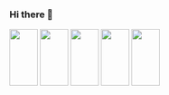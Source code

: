 ### Hi there 👋

<link rel="stylesheet" type='text/css' href="https://cdn.jsdelivr.net/gh/devicons/devicon@latest/devicon.min.css" />
<img src="https://cdn.jsdelivr.net/gh/devicons/devicon@latest/icons/c/c-original.svg" width="50px" height="100px" />
<img src="https://cdn.jsdelivr.net/gh/devicons/devicon@latest/icons/csharp/csharp-original.svg" width="50px" height="100px"/>
<img src="https://cdn.jsdelivr.net/gh/devicons/devicon@latest/icons/java/java-original-wordmark.svg" width="50px" height="100px"/>
<img src="https://cdn.jsdelivr.net/gh/devicons/devicon@latest/icons/javascript/javascript-original.svg" width="50px" height="100px"/>
<img src="https://cdn.jsdelivr.net/gh/devicons/devicon@latest/icons/html5/html5-original.svg" width="50px" height="100px"/>
          
